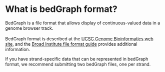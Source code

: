# What is bedGraph format?
<!-- pombase_categories: Data Submission and Formats -->

BedGraph is a file format that allows display of continuous-valued data
in a genome browser track.\
\
BedGraph format is described at the [UCSC Genome Bioinformatics web site](http://genome.ucsc.edu/goldenPath/help/bedgraph.html), and the
[Broad Institute file format guide](http://www.broadinstitute.org/software/igv/bedgraph) provides
additional information.

If you have strand-specific data that can be represented in bedGraph
format, we recommend submitting two bedGraph files, one per strand.

